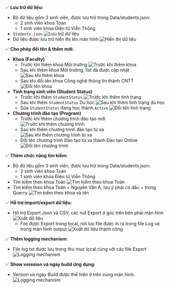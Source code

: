 ✅ **Lưu trữ dữ liệu:**

- Bộ dữ liệu gồm 3 sinh viên, được lưu trữ trong Data/students.json:
  - 2 sinh viên khoa Toán
  - 1 sinh viên khoa Điện tử Viễn Thông
- `Students.json`
  ![Lưu trữ dữ liệu](Screenshots/StoreData.png)
- Dữ liệu được lưu trữ hiển thị lên màn hình
  ![Hiển thị dữ liệu](Screenshots/App.png)

✅ **Cho phép đổi tên & thêm mới:**

- **Khoa (Faculty)**
  - Trước khi thêm khoa Môi trường
    ![Trước khi thêm khoa](Screenshots/BeforeAddFaculty.png)
  - Sau khi thêm khoa Môi trường, list đã được cập nhật
    ![Sau khi thêm khoa](Screenshots/AfterAddFaculty.png)
  - Sau khi đổi tên khoa Công nghệ thông tin thành CNTT
    ![Đổi tên khoa](Screenshots/RenameFaculty.png)
- **Tình trạng sinh viên (Student Status)**
  - Trước khi thêm `StudentStatus`
    ![Trước khi thêm tình trạng](Screenshots/BeforeAddNewStatus.png)
  - Sau khi thêm `StudentStatus` Du học
    ![Sau khi thêm tình trạng du học](Screenshots/AfterAddNewStatus.png)
  - Sửa `StudentStatus` đang học thành `Active`
    ![Đổi tên tình trạng](Screenshots/RenameStatus.png)
- **Chương trình đào tạo (Program)**
  - Trước khi thêm chương trình đào tạo mới
    ![Trước khi thêm chương trình](Screenshots/BeforeAddNewProgram.png)
  - Sau khi thêm chương trình đào tạo từ xa
    ![Sau khi thêm chương trình từ xa](Screenshots/AfterAddProgram.png)
  - Đổi tên chương trình Đào tạo từ xa thành Đào tạo Online
    ![Đổi tên chương trình](Screenshots/RenameProgram.png)

✅ **Thêm chức năng tìm kiếm:**

- Bộ dữ liệu gồm 3 sinh viên, được lưu trữ trong Data/students.json:
  - 2 sinh viên khoa Toán
  - 1 sinh viên khoa Điện tử Viễn Thông
- Tìm kiếm theo khoa Toán
  ![Tìm kiếm theo khoa Toán](Screenshots/SearchFaculty.png)
- Tìm kiếm theo khoa Toán + Nguyễn Văn A, lưu ý phải có dấu + trong Querry
  ![Tìm kiếm theo khoa và tên](Screenshots/SearchByFacultyAndName.png)

✅ **Hỗ trợ import/export dữ liệu:**

- Hỗ trợ Export Json và CSV, các nút Export ở góc trên bên phải màn hình
  ![Xuất dữ liệu](Screenshots/Export.png)
  - File được Export trong local, nơi lưu file được in ra trong file Log và trong màn hình output
    ![Xuất dữ liệu thành công](Screenshots/FeaExport.png)

✅ **Thêm logging mechanism:**

- File log.txt được lưu trong thư mục local cùng với các file Export
  ![Logging mechanism](Screenshots/FeaLogging.png)

✅ **Show veresion và ngày build ứng dụng:**

- Version và ngày Build được thể hiện ở trên cùng màn hình.
  ![Logging mechanism](Screenshots/Version.png)
